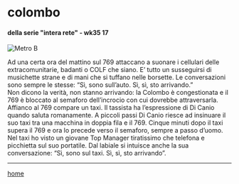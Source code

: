 # colombo 

#### della serie "intera rete" - wk35 17  
![](https://drive.google.com/uc?id=13uNE7F5YFy5WEN-aj86dEKROUyYxNqHn "Metro B") 
<!--- /interarete121.png  --->  

Ad una certa ora del mattino sul 769 attaccano a suonare i cellulari delle extracomunitarie, badanti o COLF che siano. E’ tutto un susseguirsi di musichette strane e di mani che si tuffano nelle borsette. Le conversazioni sono sempre le stesse: “Sì, sono sull’auto. Sì, sì, sto arrivando.”  
Non dicono la verità, non stanno arrivando: la Colombo è congestionata e il 769 è bloccato al semaforo dell’incrocio con cui dovrebbe attraversarla.  
Affianco al 769 compare un taxi. Il tassista ha l’espressione di Di Canio quando saluta romanamente. A piccoli passi Di Canio riesce ad insinuare il suo taxi tra una macchina in doppia fila e il 769. Cinque minuti dopo il taxi supera il 769 e ora lo precede verso il semaforo, sempre a passo d’uomo.  
Nel taxi ho visto un giovane Top Manager tiratissimo che telefona e picchietta sul suo portatile. Dal labiale si intuisce anche la sua conversazione: “Sì, sono sul taxi. Sì, sì, sto arrivando”.  

---
[home](/interarete.md) 